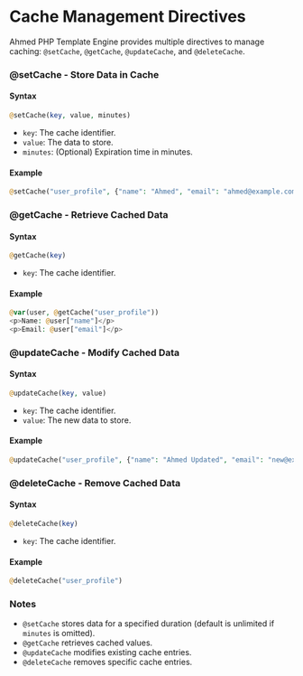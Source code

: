 # Cache Management Directives

Ahmed PHP Template Engine provides multiple directives to manage caching: `@setCache`, `@getCache`, `@updateCache`, and `@deleteCache`.

### @setCache - Store Data in Cache

#### Syntax

```php
@setCache(key, value, minutes)
```

* `key`: The cache identifier.
* `value`: The data to store.
* `minutes`: (Optional) Expiration time in minutes.

#### Example

```php
@setCache("user_profile", {"name": "Ahmed", "email": "ahmed@example.com"}, 60)
```

### @getCache - Retrieve Cached Data

#### Syntax

```php
@getCache(key)
```

* `key`: The cache identifier.

#### Example

```php
@var(user, @getCache("user_profile"))
<p>Name: @user["name"]</p>
<p>Email: @user["email"]</p>
```

### @updateCache - Modify Cached Data

#### Syntax

```php
@updateCache(key, value)
```

* `key`: The cache identifier.
* `value`: The new data to store.

#### Example

```php
@updateCache("user_profile", {"name": "Ahmed Updated", "email": "new@example.com"})
```

### @deleteCache - Remove Cached Data

#### Syntax

```php
@deleteCache(key)
```

* `key`: The cache identifier.

#### Example

```php
@deleteCache("user_profile")
```

### Notes

* `@setCache` stores data for a specified duration (default is unlimited if `minutes` is omitted).
* `@getCache` retrieves cached values.
* `@updateCache` modifies existing cache entries.
* `@deleteCache` removes specific cache entries.
